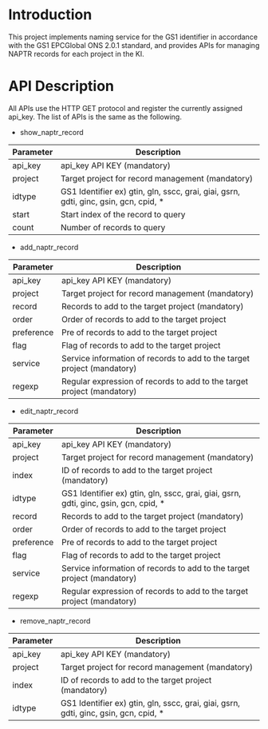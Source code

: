 # Introduction

This project implements naming service for the GS1 identifier in accordance with the GS1 EPCGlobal ONS 2.0.1 standard, and provides APIs for managing NAPTR records for each project in the KI.

# API Description

All APIs use the HTTP GET protocol and register the currently assigned api_key. The list of APIs is the same as the following.

- show_naptr_record

| Parameter  | Description  |
| ------------- | ------------------------------------------- |
| api_key  | api_key	API KEY (mandatory) |
| project  | Target project for record management (mandatory)  |
| idtype  | GS1 Identifier ex) gtin, gln, sscc, grai, giai, gsrn, gdti, ginc, gsin, gcn, cpid, * |
| start | Start index of the record to query |
| count | Number of records to query |

- add_naptr_record

| Parameter  | Description  |
| ------------- | ------------------------------------------- |
| api_key  | api_key	API KEY (mandatory) |
| project  | Target project for record management (mandatory)  |
| record | Records to add to the target project (mandatory) |
| order | Order of records to add to the target project |
| preference | Pre of records to add to the target project |
| flag | Flag of records to add to the target project |
| service | Service information of records to add to the target project (mandatory)|
| regexp | Regular expression of records to add to the target project (mandatory)|

- edit_naptr_record

| Parameter  | Description  |
| ------------- | ------------------------------------------- |
| api_key  | api_key	API KEY (mandatory) |
| project  | Target project for record management (mandatory)  |
| index | ID of records to add to the target project (mandatory) |
| idtype  | GS1 Identifier ex) gtin, gln, sscc, grai, giai, gsrn, gdti, ginc, gsin, gcn, cpid, * |
| record | Records to add to the target project (mandatory) |
| order | Order of records to add to the target project |
| preference | Pre of records to add to the target project |
| flag | Flag of records to add to the target project |
| service | Service information of records to add to the target project (mandatory)|
| regexp | Regular expression of records to add to the target project (mandatory)|

- remove_naptr_record

| Parameter  | Description  |
| ------------- | ------------------------------------------- |
| api_key  | api_key	API KEY (mandatory) |
| project  | Target project for record management (mandatory)  |
| index | ID of records to add to the target project (mandatory) |
| idtype  | GS1 Identifier ex) gtin, gln, sscc, grai, giai, gsrn, gdti, ginc, gsin, gcn, cpid, * |


